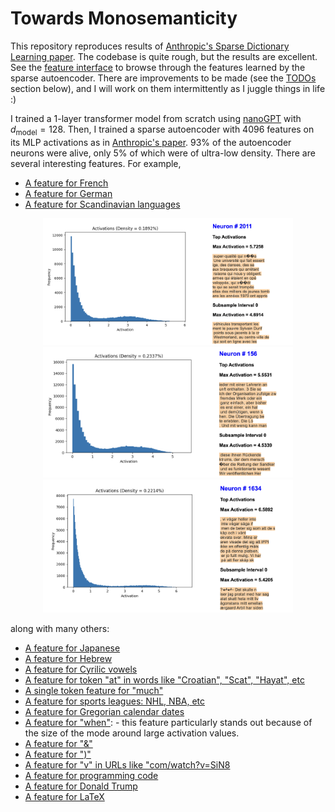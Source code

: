 
# Towards Monosemanticity

This repository reproduces results of [Anthropic's Sparse Dictionary Learning paper](https://transformer-circuits.pub/2023/monosemantic-features/). The codebase is quite rough, but the results are excellent. See the [feature interface](https://shehper.github.io/feature-interface/) to browse through the features learned by the sparse autoencoder.  There are improvements to be made (see the [TODOs](#todos) section below), and I will work on them intermittently as I juggle things in life :)

I trained a 1-layer transformer model from scratch using [nanoGPT](https://github.com/karpathy/nanoGPT) with $d_{\text{model}} = 128$. Then, I trained a sparse autoencoder with $4096$ features on its MLP activations as in [Anthropic's paper](https://transformer-circuits.pub/2023/monosemantic-features/). 93% of the autoencoder neurons were alive, only 5% of which were of ultra-low density. There are several interesting features. For example,

- [A feature for French](https://shehper.github.io/feature-interface/?page=2011)
- [A feature for German](https://shehper.github.io/feature-interface/?page=156)
- [A feature for Scandinavian languages](https://shehper.github.io/feature-interface/?page=1634)

<center>
<p float="left">
  <img src="./assets/french.png" width="400" />
  <img src="./assets/german.png" width="400" /> 
  <img src="./assets/scandinavian.png" width="400" />
</p>
</center>

along with many others:

- [A feature for Japanese](https://shehper.github.io/feature-interface/?page=1989)
- [A feature for Hebrew](https://shehper.github.io/feature-interface/?page=2026)
- [A feature for Cyrilic vowels](https://shehper.github.io/feature-interface/?page=3987)
- [A feature for token "at" in words like "Croatian", "Scat", "Hayat", etc](https://shehper.github.io/feature-interface/?page=1662)
- [A single token feature for "much"](https://shehper.github.io/feature-interface/?page=2760)
- [A feature for sports leagues: NHL, NBA, etc](https://shehper.github.io/feature-interface/?page=379)
- [A feature for Gregorian calendar dates](https://shehper.github.io/feature-interface/?page=344)
- [A feature for "when"](https://shehper.github.io/feature-interface/?page=2022):
      - this feature particularly stands out because of the size of the mode around large activation values. 
- [A feature for "&"](https://shehper.github.io/feature-interface/?page=1916)
- [A feature for ")"](https://shehper.github.io/feature-interface/?page=1917)
- [A feature for "v" in URLs like "com/watch?v=SiN8](https://shehper.github.io/feature-interface/?page=27)
- [A feature for programming code](https://shehper.github.io/feature-interface/?page=45)
- [A feature for Donald Trump](https://shehper.github.io/feature-interface/?page=292)
- [A feature for LaTeX](https://shehper.github.io/feature-interface/?page=538)

<!-- - [Bigram feature 1?](https://shehper.github.io/feature-interface/?page=446)
[Bigram feature 2?](https://shehper.github.io/feature-interface/?page=482) -->

<!-- - [A feature for some negative words/news](https://shehper.github.io/feature-interface/?page=218) -->

<!-- ### Training Details

I used the "OpenWebText" dataset to train the transformer model and to create the visualization. I trained the autoencoder on  -->

<!-- OpenWebText dataset is mostly monolingual.
I see several � tokens in top activations of neurons. I don't know what these tokens mean, but perhaps this indicates that the OpenWebText contains some characters that BytePairEncoding does not encode. I intend to investigate this further. -->

<!-- The loss curves and feature density histograms for the best training run so far are available on this [Weights and Biases page](https://wandb.ai/shehper/sparse-autoencoder-openwebtext-public).

I did not implement any changes suggested by Anthropic in their January and February updates. 

### TODOs
- Incorporate the effects of feature ablations into the feature interface. 
- Implement an interface to see "Feature Activations on Example Texts" as done by Anthropic [here](https://transformer-circuits.pub/2023/monosemantic-features/vis/a1-math.html).
- Make the codebase easy to import and use with other 


5. **A more complete analysis of features**. While the top 10 activations of most features seem to show clear patterns about contexts where these features are active, a more detailed analysis as done by Anthropic in their sections on [Detailed Analysis of Individual Features](https://transformer-circuits.pub/2023/monosemantic-features/index.html#feature-analysis) and [Global Analysis](https://transformer-circuits.pub/2023/monosemantic-features/index.html#global-analysis) needs to be done.  -->


